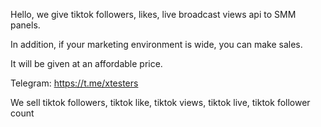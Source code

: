Hello, we give tiktok followers, likes, live broadcast views api to SMM panels.

In addition, if your marketing environment is wide, you can make sales.

It will be given at an affordable price.



Telegram: 
https://t.me/xtesters





We sell tiktok followers, tiktok like, tiktok views, tiktok live, tiktok follower count
